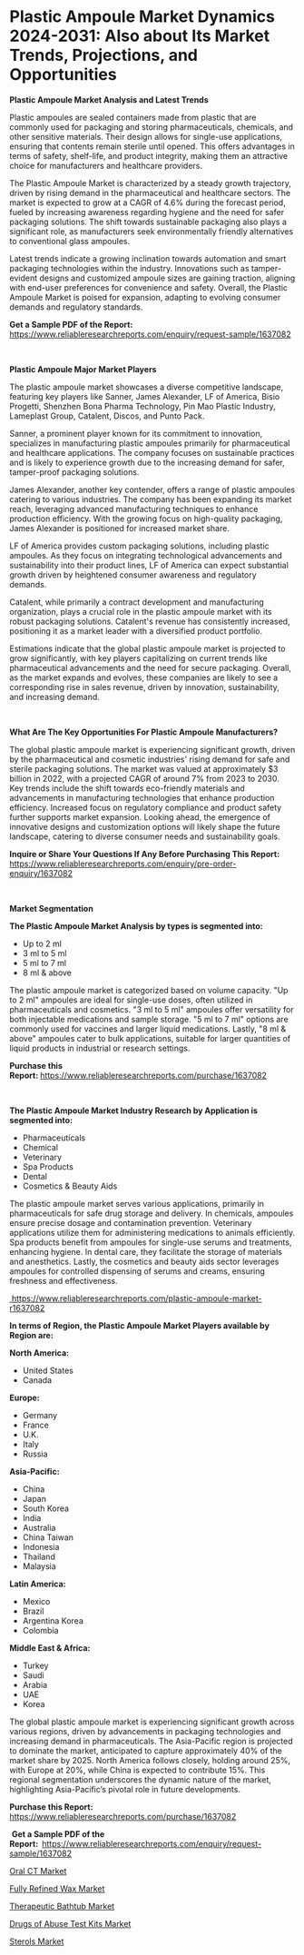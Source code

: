 <p><h1>Plastic Ampoule Market Dynamics 2024-2031: Also about Its Market Trends, Projections, and Opportunities</h1></p><p><strong>Plastic Ampoule Market Analysis and Latest Trends</strong></p>
<p><p>Plastic ampoules are sealed containers made from plastic that are commonly used for packaging and storing pharmaceuticals, chemicals, and other sensitive materials. Their design allows for single-use applications, ensuring that contents remain sterile until opened. This offers advantages in terms of safety, shelf-life, and product integrity, making them an attractive choice for manufacturers and healthcare providers.</p><p>The Plastic Ampoule Market is characterized by a steady growth trajectory, driven by rising demand in the pharmaceutical and healthcare sectors. The market is expected to grow at a CAGR of 4.6% during the forecast period, fueled by increasing awareness regarding hygiene and the need for safer packaging solutions. The shift towards sustainable packaging also plays a significant role, as manufacturers seek environmentally friendly alternatives to conventional glass ampoules.</p><p>Latest trends indicate a growing inclination towards automation and smart packaging technologies within the industry. Innovations such as tamper-evident designs and customized ampoule sizes are gaining traction, aligning with end-user preferences for convenience and safety. Overall, the Plastic Ampoule Market is poised for expansion, adapting to evolving consumer demands and regulatory standards.</p></p>
<p><strong>Get a Sample PDF of the Report:&nbsp;</strong> <a href="https://www.reliableresearchreports.com/enquiry/request-sample/1637082?utm_campaign=7&utm_medium=2&utm_source=Github&utm_content=ia&utm_term=08112024&utm_id=plastic-ampoule">https://www.reliableresearchreports.com/enquiry/request-sample/1637082</a></p>
<p>&nbsp;</p>
<p><strong>Plastic Ampoule Major Market Players</strong></p>
<p><p>The plastic ampoule market showcases a diverse competitive landscape, featuring key players like Sanner, James Alexander, LF of America, Bisio Progetti, Shenzhen Bona Pharma Technology, Pin Mao Plastic Industry, Lameplast Group, Catalent, Discos, and Punto Pack. </p><p>Sanner, a prominent player known for its commitment to innovation, specializes in manufacturing plastic ampoules primarily for pharmaceutical and healthcare applications. The company focuses on sustainable practices and is likely to experience growth due to the increasing demand for safer, tamper-proof packaging solutions. </p><p>James Alexander, another key contender, offers a range of plastic ampoules catering to various industries. The company has been expanding its market reach, leveraging advanced manufacturing techniques to enhance production efficiency. With the growing focus on high-quality packaging, James Alexander is positioned for increased market share. </p><p>LF of America provides custom packaging solutions, including plastic ampoules. As they focus on integrating technological advancements and sustainability into their product lines, LF of America can expect substantial growth driven by heightened consumer awareness and regulatory demands.</p><p>Catalent, while primarily a contract development and manufacturing organization, plays a crucial role in the plastic ampoule market with its robust packaging solutions. Catalent's revenue has consistently increased, positioning it as a market leader with a diversified product portfolio.</p><p>Estimations indicate that the global plastic ampoule market is projected to grow significantly, with key players capitalizing on current trends like pharmaceutical advancements and the need for secure packaging. Overall, as the market expands and evolves, these companies are likely to see a corresponding rise in sales revenue, driven by innovation, sustainability, and increasing demand.</p></p>
<p>&nbsp;</p>
<p><strong>What Are The Key Opportunities For Plastic Ampoule Manufacturers?</strong></p>
<p><p>The global plastic ampoule market is experiencing significant growth, driven by the pharmaceutical and cosmetic industries' rising demand for safe and sterile packaging solutions. The market was valued at approximately $3 billion in 2022, with a projected CAGR of around 7% from 2023 to 2030. Key trends include the shift towards eco-friendly materials and advancements in manufacturing technologies that enhance production efficiency. Increased focus on regulatory compliance and product safety further supports market expansion. Looking ahead, the emergence of innovative designs and customization options will likely shape the future landscape, catering to diverse consumer needs and sustainability goals.</p></p>
<p><strong>Inquire or Share Your Questions If Any Before Purchasing This Report:</strong> <a href="https://www.reliableresearchreports.com/enquiry/pre-order-enquiry/1637082?utm_campaign=7&utm_medium=2&utm_source=Github&utm_content=ia&utm_term=08112024&utm_id=plastic-ampoule">https://www.reliableresearchreports.com/enquiry/pre-order-enquiry/1637082</a></p>
<p>&nbsp;</p>
<p><strong>Market Segmentation</strong></p>
<p><strong>The Plastic Ampoule Market Analysis by types is segmented into:</strong></p>
<p><ul><li>Up to 2 ml</li><li>3 ml to 5 ml</li><li>5 ml to 7 ml</li><li>8 ml & above</li></ul></p>
<p><p>The plastic ampoule market is categorized based on volume capacity. "Up to 2 ml" ampoules are ideal for single-use doses, often utilized in pharmaceuticals and cosmetics. "3 ml to 5 ml" ampoules offer versatility for both injectable medications and sample storage. "5 ml to 7 ml" options are commonly used for vaccines and larger liquid medications. Lastly, "8 ml & above" ampoules cater to bulk applications, suitable for larger quantities of liquid products in industrial or research settings.</p></p>
<p><strong>Purchase this Report:&nbsp;</strong><a href="https://www.reliableresearchreports.com/purchase/1637082?utm_campaign=7&utm_medium=2&utm_source=Github&utm_content=ia&utm_term=08112024&utm_id=plastic-ampoule">https://www.reliableresearchreports.com/purchase/1637082</a></p>
<p>&nbsp;</p>
<p><strong>The Plastic Ampoule Market Industry Research by Application is segmented into:</strong></p>
<p><ul><li>Pharmaceuticals</li><li>Chemical</li><li>Veterinary</li><li>Spa Products</li><li>Dental</li><li>Cosmetics & Beauty Aids</li></ul></p>
<p><p>The plastic ampoule market serves various applications, primarily in pharmaceuticals for safe drug storage and delivery. In chemicals, ampoules ensure precise dosage and contamination prevention. Veterinary applications utilize them for administering medications to animals efficiently. Spa products benefit from ampoules for single-use serums and treatments, enhancing hygiene. In dental care, they facilitate the storage of materials and anesthetics. Lastly, the cosmetics and beauty aids sector leverages ampoules for controlled dispensing of serums and creams, ensuring freshness and effectiveness.</p></p>
<p><a href="https://www.reliableresearchreports.com/plastic-ampoule-market-r1637082?utm_campaign=7&utm_medium=2&utm_source=Github&utm_content=ia&utm_term=08112024&utm_id=plastic-ampoule">&nbsp;https://www.reliableresearchreports.com/plastic-ampoule-market-r1637082</a></p>
<p><strong>In terms of Region, the Plastic Ampoule Market Players available by Region are:</strong></p>
<p>
    <p> <strong> North America: </strong>
        <ul>
            <li>United States</li>
            <li>Canada</li>
        </ul>
        </p> 
    <p> <strong> Europe: </strong>
        <ul>
            <li>Germany</li>
            <li>France</li>
            <li>U.K.</li>
            <li>Italy</li>
            <li>Russia</li>
        </ul>
        </p> 
    <p> <strong> Asia-Pacific: </strong>
        <ul>
            <li>China</li>
            <li>Japan</li>
            <li>South Korea</li>
            <li>India</li>
            <li>Australia</li>
            <li>China Taiwan</li>
            <li>Indonesia</li>
            <li>Thailand</li>
            <li>Malaysia</li>
        </ul>
        </p> 
    <p> <strong> Latin America: </strong>
        <ul>
            <li>Mexico</li>
            <li>Brazil</li>
            <li>Argentina Korea</li>
            <li>Colombia</li>
        </ul>
        </p> 
    <p> <strong> Middle East & Africa: </strong>
        <ul>
            <li>Turkey</li>
            <li>Saudi</li>
            <li>Arabia</li>
            <li>UAE</li>
            <li>Korea</li>
        </ul>
    </p>
    </p>
<p><p>The global plastic ampoule market is experiencing significant growth across various regions, driven by advancements in packaging technologies and increasing demand in pharmaceuticals. The Asia-Pacific region is projected to dominate the market, anticipated to capture approximately 40% of the market share by 2025. North America follows closely, holding around 25%, with Europe at 20%, while China is expected to contribute 15%. This regional segmentation underscores the dynamic nature of the market, highlighting Asia-Pacific’s pivotal role in future developments.</p></p>
<p><strong>Purchase this Report: </strong><a href="https://www.reliableresearchreports.com/purchase/1637082?utm_campaign=7&utm_medium=2&utm_source=Github&utm_content=ia&utm_term=08112024&utm_id=plastic-ampoule">https://www.reliableresearchreports.com/purchase/1637082</a></p>
<p>&nbsp;<strong>Get a Sample PDF of the Report:&nbsp;&nbsp;</strong><a href="https://www.reliableresearchreports.com/enquiry/request-sample/1637082?utm_campaign=7&utm_medium=2&utm_source=Github&utm_content=ia&utm_term=08112024&utm_id=plastic-ampoule">https://www.reliableresearchreports.com/enquiry/request-sample/1637082</a></p>
<p><strong></strong></p>
<p><p><a href="https://issuu.com/reportprime-2/docs/oral-ct-market-size-2030.pptx_df617ba77a1610?utm_campaign=7&utm_medium=2&utm_source=Github&utm_content=ia&utm_term=08112024&utm_id=plastic-ampoule">Oral CT Market</a></p><p><a href="https://github.com/malandranz3ggo/Market-Research-Report-List-1/blob/main/fully-refined-wax-market.md?utm_campaign=7&utm_medium=2&utm_source=Github&utm_content=ia&utm_term=08112024&utm_id=plastic-ampoule">Fully Refined Wax Market</a></p><p><a href="https://issuu.com/reportprime-2/docs/therapeutic-bathtub-market-size-203_008c4fe29ddafb?utm_campaign=7&utm_medium=2&utm_source=Github&utm_content=ia&utm_term=08112024&utm_id=plastic-ampoule">Therapeutic Bathtub Market</a></p><p><a href="https://issuu.com/reportprime-2/docs/drugs-of-abuse-test-kits-market-siz_9a25e567463103?utm_campaign=7&utm_medium=2&utm_source=Github&utm_content=ia&utm_term=08112024&utm_id=plastic-ampoule">Drugs of Abuse Test Kits Market</a></p><p><a href="https://github.com/haydee0czminge/Market-Research-Report-List-1/blob/main/sterols-market.md?utm_campaign=7&utm_medium=2&utm_source=Github&utm_content=ia&utm_term=08112024&utm_id=plastic-ampoule">Sterols Market</a></p></p>